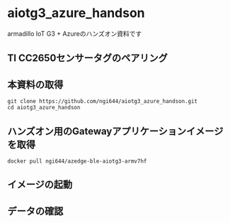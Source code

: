 # aiotg3_azure_handson
armadillo IoT G3 + Azureのハンズオン資料です

## TI CC2650センサータグのペアリング


## 本資料の取得

```
git clone https://github.com/ngi644/aiotg3_azure_handson.git
cd aiotg3_azure_handson
```

## ハンズオン用のGatewayアプリケーションイメージを取得

```
docker pull ngi644/azedge-ble-aiotg3-armv7hf
```

## イメージの起動

## データの確認
